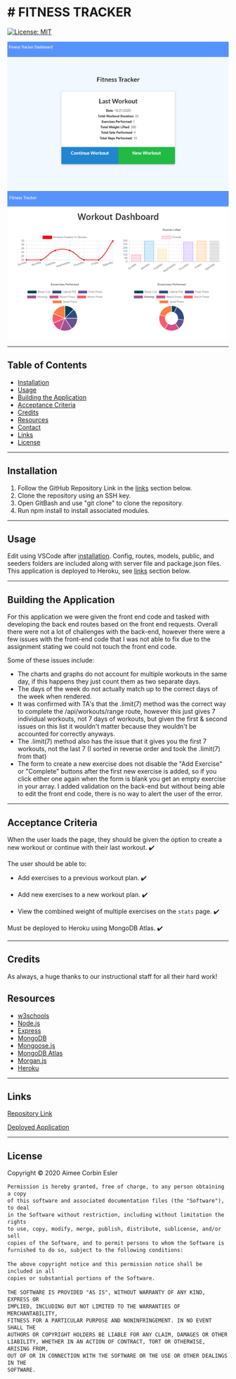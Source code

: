 # # FITNESS TRACKER

[![License: MIT](https://img.shields.io/badge/License-MIT-yellow.svg)](https://opensource.org/licenses/MIT)

![Main](./public/images/main.PNG)
![Dashboard](./public/images/dashboard.PNG)

---

## Table of Contents

- [Installation](#installation)
- [Usage](#Usage)
- [Building the Application](#building-the-application)
- [Acceptance Criteria](#acceptance-criteria)
- [Credits](#credits)
- [Resources](#resources)
- [Contact](#contact)
- [Links](#Links)
- [License](#license)

---

## Installation

1. Follow the GitHub Repository Link in the [links](#Links) section below.
1. Clone the repository using an SSH key.
1. Open GitBash and use "git clone" to clone the repository.
1. Run npm install to install associated modules.

---

## Usage

Edit using VSCode after [installation](#installation). Config, routes, models, public, and seeders folders are included along with server file and package.json files. This application is deployed to Heroku, see [links](#Links) section below.

---

## Building the Application

For this application we were given the front end code and tasked with developing the back end routes based on the front end requests. Overall there were not a lot of challenges with the back-end, however there were a few issues with the front-end code that I was not able to fix due to the assignment stating we could not touch the front end code. 

Some of these issues include:
- The charts and graphs do not account for multiple workouts in the same day, if this happens they just count them as two separate days.
- The days of the week do not actually match up to the correct days of the week when rendered.
- It was confirmed with TA's that the .limit(7) method was the correct way to complete the /api/workouts/range route, however this just gives 7 individual workouts, not 7 days of workouts, but given the first & second issues on this list it wouldn't matter because they wouldn't be accounted for correctly anyways.
- The .limit(7) method also has the issue that it gives you the first 7 workouts, not the last 7 (I sorted in reverse order and took the .limit(7) from that)
- The form to create a new exercise does not disable the "Add Exercise" or "Complete" buttons after the first new exercise is added, so if you click either one again when the form is blank you get an empty exercise in your array. I added validation on the back-end but without being able to edit the front end code, there is no way to alert the user of the error.

---

## Acceptance Criteria

When the user loads the page, they should be given the option to create a new workout or continue with their last workout. :heavy_check_mark:

The user should be able to:

- Add exercises to a previous workout plan. :heavy_check_mark:

- Add new exercises to a new workout plan. :heavy_check_mark:

- View the combined weight of multiple exercises on the `stats` page. :heavy_check_mark:

Must be deployed to Heroku using MongoDB Atlas. :heavy_check_mark:

---

## Credits

As always, a huge thanks to our instructional staff for all their hard work!

## Resources

- [w3schools](https://www.w3schools.com)
- [Node.js](https://nodejs.org/en/)
- [Express](https://expressjs.com/)
- [MongoDB](https://www.mongodb.com/)
- [Mongoose.js](https://mongoosejs.com/)
- [MongoDB Atlas](https://www.mongodb.com/cloud/atlas)
- [Morgan.js](https://www.npmjs.com/package/morgan)
- [Heroku](https://heroku.com)

---

## Links

[Repository Link](https://github.com/aimeecesler/fitness-tracker)

[Deployed Application](https://ace-fitness.herokuapp.com/)

---

## License

Copyright &copy; 2020 Aimee Corbin Esler

    Permission is hereby granted, free of charge, to any person obtaining a copy
    of this software and associated documentation files (the "Software"), to deal
    in the Software without restriction, including without limitation the rights
    to use, copy, modify, merge, publish, distribute, sublicense, and/or sell
    copies of the Software, and to permit persons to whom the Software is
    furnished to do so, subject to the following conditions:

    The above copyright notice and this permission notice shall be included in all
    copies or substantial portions of the Software.

    THE SOFTWARE IS PROVIDED "AS IS", WITHOUT WARRANTY OF ANY KIND, EXPRESS OR
    IMPLIED, INCLUDING BUT NOT LIMITED TO THE WARRANTIES OF MERCHANTABILITY,
    FITNESS FOR A PARTICULAR PURPOSE AND NONINFRINGEMENT. IN NO EVENT SHALL THE
    AUTHORS OR COPYRIGHT HOLDERS BE LIABLE FOR ANY CLAIM, DAMAGES OR OTHER
    LIABILITY, WHETHER IN AN ACTION OF CONTRACT, TORT OR OTHERWISE, ARISING FROM,
    OUT OF OR IN CONNECTION WITH THE SOFTWARE OR THE USE OR OTHER DEALINGS IN THE
    SOFTWARE.
